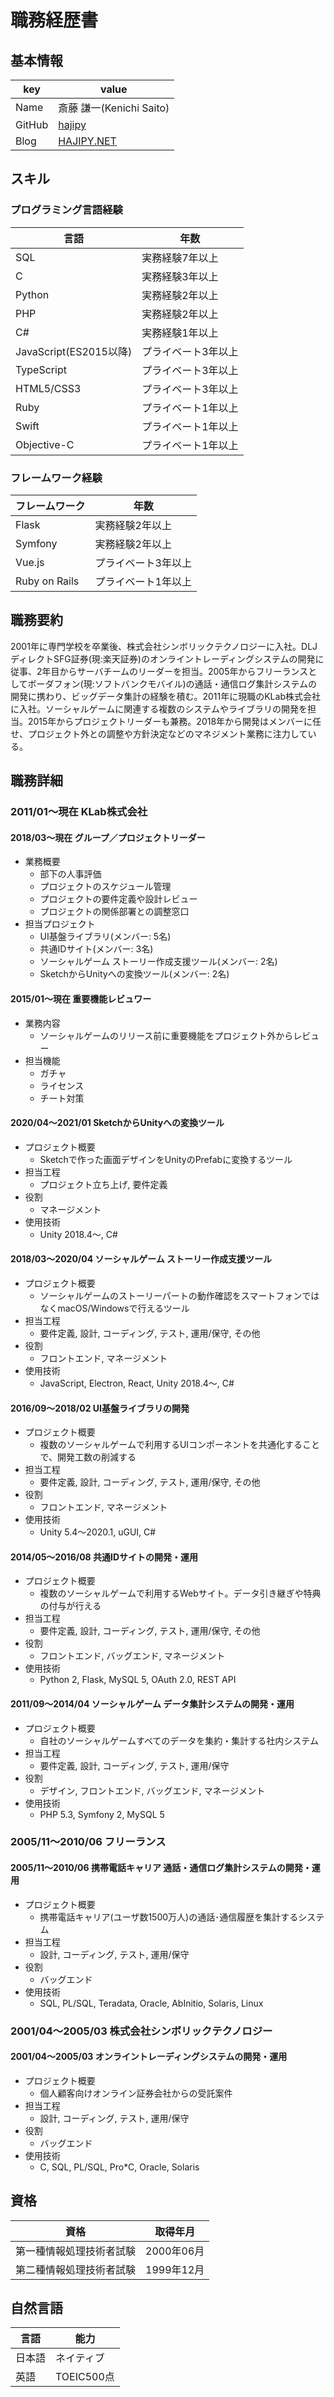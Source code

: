# 職務経歴書

## 基本情報

|key|value|
|---|-----|
|Name|斎藤 謙一(Kenichi Saito)|
|GitHub|[hajipy](https://github.com/hajipy)|
|Blog|[HAJIPY.NET](https://hajipy.net/)|

## スキル

### プログラミング言語経験

|言語|年数|
|---|-----|
|SQL|実務経験7年以上|
|C|実務経験3年以上|
|Python|実務経験2年以上|
|PHP|実務経験2年以上|
|C#|実務経験1年以上|
|JavaScript(ES2015以降)|プライベート3年以上|
|TypeScript|プライベート3年以上|
|HTML5/CSS3|プライベート3年以上|
|Ruby|プライベート1年以上|
|Swift|プライベート1年以上|
|Objective-C|プライベート1年以上|

### フレームワーク経験

|フレームワーク|年数|
|---|-----|
|Flask|実務経験2年以上|
|Symfony|実務経験2年以上|
|Vue.js|プライベート3年以上|
|Ruby on Rails|プライベート1年以上|

## 職務要約
2001年に専門学校を卒業後、株式会社シンボリックテクノロジーに入社。DLJディレクトSFG証券(現:楽天証券)のオンライントレーディングシステムの開発に従事、2年目からサーバチームのリーダーを担当。2005年からフリーランスとしてボーダフォン(現:ソフトバンクモバイル)の通話・通信ログ集計システムの開発に携わり、ビッグデータ集計の経験を積む。2011年に現職のKLab株式会社に入社。ソーシャルゲームに関連する複数のシステムやライブラリの開発を担当。2015年からプロジェクトリーダーも兼務。2018年から開発はメンバーに任せ、プロジェクト外との調整や方針決定などのマネジメント業務に注力している。

## 職務詳細

### 2011/01〜現在 KLab株式会社

#### 2018/03〜現在 グループ／プロジェクトリーダー

- 業務概要
    - 部下の人事評価
    - プロジェクトのスケジュール管理
    - プロジェクトの要件定義や設計レビュー
    - プロジェクトの関係部署との調整窓口
- 担当プロジェクト
    - UI基盤ライブラリ(メンバー: 5名)
    - 共通IDサイト(メンバー: 3名)
    - ソーシャルゲーム ストーリー作成支援ツール(メンバー: 2名)
    - SketchからUnityへの変換ツール(メンバー: 2名)

#### 2015/01〜現在 重要機能レビュワー

- 業務内容
    - ソーシャルゲームのリリース前に重要機能をプロジェクト外からレビュー
- 担当機能
    - ガチャ
    - ライセンス
    - チート対策

#### 2020/04〜2021/01 SketchからUnityへの変換ツール

- プロジェクト概要
    - Sketchで作った画面デザインをUnityのPrefabに変換するツール
- 担当工程
    - プロジェクト立ち上げ, 要件定義
- 役割
    - マネージメント
- 使用技術
    - Unity 2018.4〜, C#

#### 2018/03〜2020/04 ソーシャルゲーム ストーリー作成支援ツール

- プロジェクト概要
    - ソーシャルゲームのストーリーパートの動作確認をスマートフォンではなくmacOS/Windowsで行えるツール
- 担当工程
    - 要件定義, 設計, コーディング, テスト, 運用/保守, その他
- 役割
    - フロントエンド, マネージメント
- 使用技術
    - JavaScript, Electron, React, Unity 2018.4〜, C#

#### 2016/09〜2018/02 UI基盤ライブラリの開発

- プロジェクト概要
    - 複数のソーシャルゲームで利用するUIコンポーネントを共通化することで、開発工数の削減する
- 担当工程
    - 要件定義, 設計, コーディング, テスト, 運用/保守, その他
- 役割
    - フロントエンド, マネージメント
- 使用技術
    - Unity 5.4〜2020.1, uGUI, C#

#### 2014/05〜2016/08 共通IDサイトの開発・運用

- プロジェクト概要
    - 複数のソーシャルゲームで利用するWebサイト。データ引き継ぎや特典の付与が行える
- 担当工程
    - 要件定義, 設計, コーディング, テスト, 運用/保守, その他
- 役割
    - フロントエンド, バッグエンド, マネージメント
- 使用技術
    - Python 2, Flask, MySQL 5, OAuth 2.0, REST API

#### 2011/09〜2014/04 ソーシャルゲーム データ集計システムの開発・運用

- プロジェクト概要
    - 自社のソーシャルゲームすべてのデータを集約・集計する社内システム
- 担当工程
    - 要件定義, 設計, コーディング, テスト, 運用/保守
- 役割
    - デザイン, フロントエンド, バッグエンド, マネージメント
- 使用技術
    - PHP 5.3, Symfony 2, MySQL 5

### 2005/11〜2010/06 フリーランス

#### 2005/11〜2010/06 携帯電話キャリア 通話・通信ログ集計システムの開発・運用

- プロジェクト概要
    - 携帯電話キャリア(ユーザ数1500万人)の通話･通信履歴を集計するシステム
- 担当工程
    - 設計, コーディング, テスト, 運用/保守
- 役割
    - バッグエンド
- 使用技術
    - SQL, PL/SQL, Teradata, Oracle, AbInitio, Solaris, Linux

### 2001/04〜2005/03 株式会社シンボリックテクノロジー

#### 2001/04〜2005/03 オンライントレーディングシステムの開発・運用

- プロジェクト概要
    - 個人顧客向けオンライン証券会社からの受託案件
- 担当工程
    - 設計, コーディング, テスト, 運用/保守
- 役割
    - バッグエンド
- 使用技術
    - C, SQL, PL/SQL, Pro*C, Oracle, Solaris

## 資格

|資格|取得年月|
|---|-----|
|第一種情報処理技術者試験|2000年06月|
|第二種情報処理技術者試験|1999年12月|

## 自然言語

|言語|能力|
|---|-----|
|日本語|ネイティブ|
|英語|TOEIC500点|
